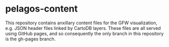 # pelagos-content

This repository contains anxillary content files for the GFW visualization, e.g.
JSON header files linked by CartoDB layers. These files are all served using GitHub pages,
and so consequently the only branch in this repository is the gh-pages branch.
